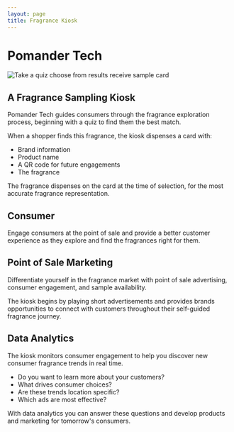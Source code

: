 ```yaml
---
layout: page
title: Fragrance Kiosk
---
```


<div class='pomander container'>
  <div class="row">
    <h1  class="grey-header">
      Pomander Tech
    </h1>
  </div>
  <div class="row">
		<img
			class='pomander-story--image'
			src="/assets/images/demo_slide.png"
			alt='Take a quiz choose from results receive sample card'
		/>
	</div>
	<div class="row pomander--solution">
    <h2 class="grey-header">
      A Fragrance Sampling Kiosk
    </h2>
		<p>
			Pomander Tech guides consumers through the fragrance exploration process, beginning with a quiz to find them the best match.
		</p>
    <p>
      When a shopper finds this fragrance, the kiosk dispenses a card with:
    </p>
    <ul>
      <li>Brand information</li>
      <li>Product name</li>
      <li>A QR code for future engagements</li>
      <li>The fragrance</li>
    </ul>
    <p>
      The fragrance dispenses on the card at the time of selection, for the most accurate fragrance representation.
    </p>
	</div>
	<div class="row pomander--consumer">
    <h2 class="orange-header">
      Consumer
    </h2>
		<p>
      Engage consumers at the point of sale and provide a better customer experience as they explore and find the fragrances right for them.
    </p>
	</div>
	<div class="row pomander--marketing">
    <h2 class="green-header">
      Point of Sale Marketing
    </h2>
		<p>
			Differentiate yourself in the fragrance market with point of sale advertising, consumer engagement, and sample availability.
		</p>
		<p>
			The kiosk begins by playing short advertisements and provides brands opportunities to connect with customers throughout their self-guided fragrance journey.
		</p>
	</div>
	<div class="row pomander--analytics">
    <h2 class="blue-header">
      Data Analytics
    </h2>
		<p>
			The kiosk monitors consumer engagement to help you discover new consumer fragrance trends in real time.  
		</p>
    <ul>
      <li>
        Do you want to learn more about your customers?
      </li>
      <li>
        What drives consumer choices?
      </li>
      <li>
        Are these trends location specific?
      </li>
      <li>
        Which ads are most effective?
      </li>
    </ul>
    <p>
      With data analytics you can answer these questions and develop products and marketing for tomorrow's consumers.
    </p>
	</div>
  <!-- <div class="row">
    <h4>
      To try out the initial quiz, click here:
    </h4>
  </div> -->
  <!-- <div class="row">
    <p>
      <a href="https://app.pomanderkiosk.com/" class="pomander-app--link">
        https://app.pomanderkiosk.com/
      </a>
    </p>
  </div> -->
</div>
